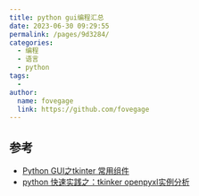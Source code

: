 ```yaml
---
title: python gui编程汇总
date: 2023-06-30 09:29:55
permalink: /pages/9d3284/
categories:
  - 编程
  - 语言
  - python
tags:
  - 
author: 
  name: fovegage
  link: https://github.com/fovegage
---
```

## 参考

- [Python GUI之tkinter 常用组件](https://blog.csdn.net/yingshukun/article/details/78705337)
- [python 快速实践之：tkinker openpyxl实例分析](https://blog.csdn.net/u014339020/article/details/79590704)